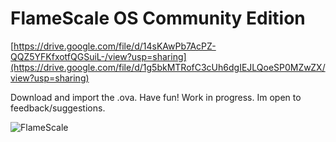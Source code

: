 # FlameScale OS Community Edition

[https://drive.google.com/file/d/14sKAwPb7AcPZ-QQZ5YFKfxotfQGSuiL-/view?usp=sharing](https://drive.google.com/file/d/1g5bkMTRofC3cUh6dgIEJLQoeSP0MZwZX/view?usp=sharing)

Download and import the .ova. Have fun! Work in progress. Im open to feedback/suggestions.

![FlameScale](https://github.com/user-attachments/assets/5608df63-ea8d-42f7-8b3d-363a6ae9fd2c)
